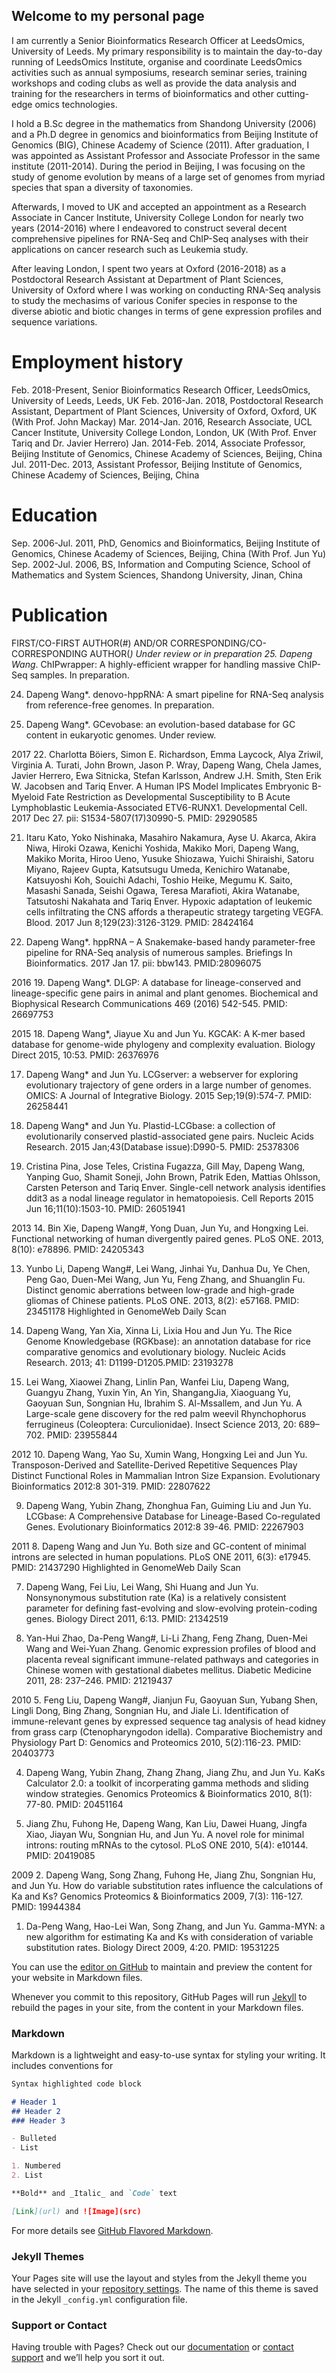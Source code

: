 ## Welcome to my personal page

I am currently a Senior Bioinformatics Research Officer at LeedsOmics, University of Leeds. My primary responsibility is to maintain the day-to-day running of LeedsOmics Institute, organise and coordinate LeedsOmics activities such as annual symposiums, research seminar series, training workshops and coding clubs as well as provide the data analysis and training for the researchers in terms of bioinformatics and other cutting-edge omics technologies.

I hold a B.Sc degree in the mathematics from Shandong University (2006) and a Ph.D degree in genomics and bioinformatics from Beijing Institute of Genomics (BIG), Chinese Academy of Science (2011). After graduation, I was appointed as Assistant Professor and Associate Professor in the same institute (2011-2014). During the period in Beijing, I was focusing on the study of genome evolution by means of a large set of genomes from myriad species that span a diversity of taxonomies.

Afterwards, I moved to UK and accepted an appointment as a Research Associate in Cancer Institute, University College London for nearly two years (2014-2016) where I endeavored to construct several decent comprehensive pipelines for RNA-Seq and ChIP-Seq analyses with their applications on cancer research such as Leukemia study.

After leaving London, I spent two years at Oxford (2016-2018) as a Postdoctoral Research Assistant at Department of Plant Sciences, University of Oxford where I was working on conducting RNA-Seq analysis to study the mechasims of various Conifer species in response to the diverse abiotic and biotic changes in terms of gene expression profiles and sequence variations.

# Employment history
Feb. 2018-Present, Senior Bioinformatics Research Officer, LeedsOmics, University of Leeds, Leeds, UK
Feb. 2016-Jan. 2018, Postdoctoral Research Assistant, Department of Plant Sciences, University of Oxford, Oxford, UK (With Prof. John Mackay)
Mar. 2014-Jan. 2016, Research Associate, UCL Cancer Institute, University College London, London, UK (With Prof. Enver Tariq and Dr. Javier Herrero)
Jan. 2014-Feb. 2014, Associate Professor, Beijing Institute of Genomics, Chinese Academy of Sciences, Beijing, China
Jul. 2011-Dec. 2013, Assistant Professor, Beijing Institute of Genomics, Chinese Academy of Sciences, Beijing, China

# Education
Sep. 2006-Jul. 2011, PhD, Genomics and Bioinformatics, Beijing Institute of Genomics, Chinese Academy of Sciences, Beijing, China (With Prof. Jun Yu)
Sep. 2002-Jul. 2006, BS, Information and Computing Science, School of Mathematics and System Sciences, Shandong University, Jinan, China

# Publication
FIRST/CO-FIRST AUTHOR(#) AND/OR CORRESPONDING/CO-CORRESPONDING AUTHOR(*)
Under review or in preparation
25. Dapeng Wang*. ChIPwrapper: A highly-efficient wrapper for handling massive ChIP-Seq samples. In preparation.

24. Dapeng Wang*. denovo-hppRNA: A smart pipeline for RNA-Seq analysis from reference-free genomes. In preparation.

23. Dapeng Wang*. GCevobase: an evolution-based database for GC content in eukaryotic genomes. Under review.

2017
22. Charlotta Böiers, Simon E. Richardson, Emma Laycock, Alya Zriwil, Virginia A. Turati, John Brown, Jason P. Wray, Dapeng Wang, Chela James, Javier Herrero, Ewa Sitnicka, Stefan Karlsson, Andrew J.H. Smith, Sten Erik W. Jacobsen and Tariq Enver. A Human IPS Model Implicates Embryonic B-Myeloid Fate Restriction as Developmental Susceptibility to B Acute Lymphoblastic Leukemia-Associated ETV6-RUNX1. Developmental Cell. 2017 Dec 27. pii: S1534-5807(17)30990-5. PMID: 29290585

21. Itaru Kato, Yoko Nishinaka, Masahiro Nakamura, Ayse U. Akarca, Akira Niwa, Hiroki Ozawa, Kenichi Yoshida, Makiko Mori, Dapeng Wang, Makiko Morita, Hiroo Ueno, Yusuke Shiozawa, Yuichi Shiraishi, Satoru Miyano, Rajeev Gupta, Katsutsugu Umeda, Kenichiro Watanabe, Katsuyoshi Koh, Souichi Adachi, Toshio Heike, Megumu K. Saito, Masashi Sanada, Seishi Ogawa, Teresa Marafioti, Akira Watanabe, Tatsutoshi Nakahata and Tariq Enver. Hypoxic adaptation of leukemic cells infiltrating the CNS affords a therapeutic strategy targeting VEGFA. Blood. 2017 Jun 8;129(23):3126-3129. PMID: 28424164

20. Dapeng Wang*. hppRNA – A Snakemake-based handy parameter-free pipeline for RNA-Seq analysis of numerous samples. Briefings In Bioinformatics. 2017 Jan 17. pii: bbw143. PMID:28096075

2016
19. Dapeng Wang*. DLGP: A database for lineage-conserved and lineage-specific gene pairs in animal and plant genomes. Biochemical and Biophysical Research Communications 469 (2016) 542-545. PMID: 26697753

2015
18. Dapeng Wang*, Jiayue Xu and Jun Yu. KGCAK: A K-mer based database for genome-wide phylogeny and complexity evaluation. Biology Direct 2015, 10:53. PMID: 26376976

17. Dapeng Wang* and Jun Yu. LCGserver: a webserver for exploring evolutionary trajectory of gene orders in a large number of genomes. OMICS: A Journal of Integrative Biology. 2015 Sep;19(9):574-7. PMID: 26258441

16. Dapeng Wang* and Jun Yu. Plastid-LCGbase: a collection of evolutionarily conserved plastid-associated gene pairs. Nucleic Acids Research. 2015 Jan;43(Database issue):D990-5. PMID: 25378306

15. Cristina Pina, Jose Teles, Cristina Fugazza, Gill May, Dapeng Wang, Yanping Guo, Shamit Soneji, John Brown, Patrik Eden, Mattias Ohlsson, Carsten Peterson and Tariq Enver. Single-cell network analysis identifies ddit3 as a nodal lineage regulator in hematopoiesis. Cell Reports 2015 Jun 16;11(10):1503-10. PMID: 26051941

2013
14. Bin Xie, Dapeng Wang#, Yong Duan, Jun Yu, and Hongxing Lei. Functional networking of human divergently paired genes. PLoS ONE. 2013, 8(10): e78896. PMID: 24205343

13. Yunbo Li, Dapeng Wang#, Lei Wang, Jinhai Yu, Danhua Du, Ye Chen, Peng Gao, Duen-Mei Wang, Jun Yu, Feng Zhang, and Shuanglin Fu. Distinct genomic aberrations between low-grade and high-grade gliomas of Chinese patients. PLoS ONE. 2013, 8(2): e57168. PMID: 23451178 Highlighted in GenomeWeb Daily Scan

12. Dapeng Wang, Yan Xia, Xinna Li, Lixia Hou and Jun Yu. The Rice Genome Knowledgebase (RGKbase): an annotation database for rice comparative genomics and evolutionary biology. Nucleic Acids Research. 2013; 41: D1199-D1205.PMID: 23193278

11. Lei Wang, Xiaowei Zhang, Linlin Pan, Wanfei Liu, Dapeng Wang, Guangyu Zhang, Yuxin Yin, An Yin, ShangangJia, Xiaoguang Yu, Gaoyuan Sun, Songnian Hu, Ibrahim S. Al-Mssallem, and Jun Yu. A Large-scale gene discovery for the red palm weevil Rhynchophorus ferrugineus (Coleoptera: Curculionidae). Insect Science 2013, 20: 689–702. PMID: 23955844

2012
10. Dapeng Wang, Yao Su, Xumin Wang, Hongxing Lei and Jun Yu. Transposon-Derived and Satellite-Derived Repetitive Sequences Play Distinct Functional Roles in Mammalian Intron Size Expansion. Evolutionary Bioinformatics 2012:8 301-319. PMID: 22807622

9. Dapeng Wang, Yubin Zhang, Zhonghua Fan, Guiming Liu and Jun Yu. LCGbase: A Comprehensive Database for Lineage-Based Co-regulated Genes. Evolutionary Bioinformatics 2012:8 39-46. PMID: 22267903

2011
8. Dapeng Wang and Jun Yu. Both size and GC-content of minimal introns are selected in human populations. PLoS ONE 2011, 6(3): e17945. PMID: 21437290 Highlighted in GenomeWeb Daily Scan

7. Dapeng Wang, Fei Liu, Lei Wang, Shi Huang and Jun Yu. Nonsynonymous substitution rate (Ka) is a relatively consistent parameter for defining fast-evolving and slow-evolving protein-coding genes. Biology Direct 2011, 6:13. PMID: 21342519

6. Yan-Hui Zhao, Da-Peng Wang#, Li-Li Zhang, Feng Zhang, Duen-Mei Wang and Wei-Yuan Zhang. Genomic expression profiles of blood and placenta reveal significant immune-related pathways and categories in Chinese women with gestational diabetes mellitus. Diabetic Medicine 2011, 28: 237–246. PMID: 21219437

2010
5. Feng Liu, Dapeng Wang#, Jianjun Fu, Gaoyuan Sun, Yubang Shen, Lingli Dong, Bing Zhang, Songnian Hu, and Jiale Li. Identification of immune-relevant genes by expressed sequence tag analysis of head kidney from grass carp (Ctenopharyngodon idella). Comparative Biochemistry and Physiology Part D: Genomics and Proteomics 2010, 5(2):116-23. PMID: 20403773

4. Dapeng Wang, Yubin Zhang, Zhang Zhang, Jiang Zhu, and Jun Yu. KaKs Calculator 2.0: a toolkit of incorperating gamma methods and sliding window strategies. Genomics Proteomics & Bioinformatics 2010, 8(1): 77-80. PMID: 20451164

3. Jiang Zhu, Fuhong He, Dapeng Wang, Kan Liu, Dawei Huang, Jingfa Xiao, Jiayan Wu, Songnian Hu, and Jun Yu. A novel role for minimal introns: routing mRNAs to the cytosol. PLoS ONE 2010, 5(4): e10144. PMID: 20419085

2009
2. Dapeng Wang, Song Zhang, Fuhong He, Jiang Zhu, Songnian Hu, and Jun Yu. How do variable substitution rates influence the calculations of Ka and Ks? Genomics Proteomics & Bioinformatics 2009, 7(3): 116-127. PMID: 19944384

1. Da-Peng Wang, Hao-Lei Wan, Song Zhang, and Jun Yu. Gamma-MYN: a new algorithm for estimating Ka and Ks with consideration of variable substitution rates. Biology Direct 2009, 4:20. PMID: 19531225


You can use the [editor on GitHub](https://github.com/NextGenBioinformatics/dapengwang/edit/master/README.md) to maintain and preview the content for your website in Markdown files.

Whenever you commit to this repository, GitHub Pages will run [Jekyll](https://jekyllrb.com/) to rebuild the pages in your site, from the content in your Markdown files.

### Markdown

Markdown is a lightweight and easy-to-use syntax for styling your writing. It includes conventions for

```markdown
Syntax highlighted code block

# Header 1
## Header 2
### Header 3

- Bulleted
- List

1. Numbered
2. List

**Bold** and _Italic_ and `Code` text

[Link](url) and ![Image](src)
```

For more details see [GitHub Flavored Markdown](https://guides.github.com/features/mastering-markdown/).

### Jekyll Themes

Your Pages site will use the layout and styles from the Jekyll theme you have selected in your [repository settings](https://github.com/NextGenBioinformatics/dapengwang/settings). The name of this theme is saved in the Jekyll `_config.yml` configuration file.

### Support or Contact

Having trouble with Pages? Check out our [documentation](https://help.github.com/categories/github-pages-basics/) or [contact support](https://github.com/contact) and we’ll help you sort it out.
